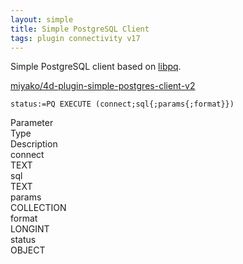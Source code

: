 ```yaml
---
layout: simple
title: Simple PostgreSQL Client
tags: plugin connectivity v17
---
```


Simple PostgreSQL client based on [libpq](https://www.postgresql.org). 

<!--more-->

[miyako/4d-plugin-simple-postgres-client-v2](https://github.com/miyako/4d-plugin-simple-postgres-client-v2/)

```
status:=PQ EXECUTE (connect;sql{;params{;format}})
```

<div class="grid">
  <div class="syntax-th cell cell--2">Parameter</div>
  <div class="syntax-th cell cell--2">Type</div>
  <div class="syntax-th cell cell--8">Description</div>
  <div class="syntax-td cell cell--2">connect</div>
  <div class="syntax-td cell cell--2">TEXT</div>
  <div class="syntax-td cell cell--8"></div>
  <div class="syntax-td cell cell--2">sql</div>
  <div class="syntax-td cell cell--2">TEXT</div>
  <div class="syntax-td cell cell--8"></div>   
  <div class="syntax-td cell cell--2">params</div>
  <div class="syntax-td cell cell--2">COLLECTION</div>
  <div class="syntax-td cell cell--8"></div>    
  <div class="syntax-td cell cell--2">format</div>
  <div class="syntax-td cell cell--2">LONGINT</div>
  <div class="syntax-td cell cell--8"></div>    
  <div class="syntax-td cell cell--2">status</div>
  <div class="syntax-td cell cell--2">OBJECT</div>
  <div class="syntax-td cell cell--8"></div>      
</div> 
